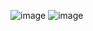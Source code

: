 ![image](https://github.com/user-attachments/assets/2e73d6dc-5c8d-4dee-bf43-56330c22b33e)
![image](https://github.com/user-attachments/assets/b2cbeb4d-1d70-414a-802c-77a862ad8cb9)
